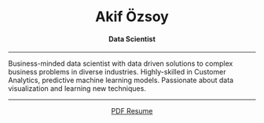 <div header align="center">

<h1> Akif Özsoy</h1>
<h4> Data Scientist </h4>

<hr>
</div>

Business-minded data scientist with data driven solutions to complex business problems in diverse industries. Highly-skilled in Customer Analytics, predictive machine learning models. Passionate about data visualization and learning new techniques.

<hr>

<div projects align="center">


<!-- 
## **Projects**

</div>

1) *xxx:* 
	 <a href="https://xxx.com/"> yyyyyy, </a>  <a href="https://github.com/maozsoy/xxxx">Source Code.</a>

-->
 


	
<a href="https://resume-a.s3.us-east-2.amazonaws.com/CV_AkifOzsoy.pdf"> PDF Resume </a>

